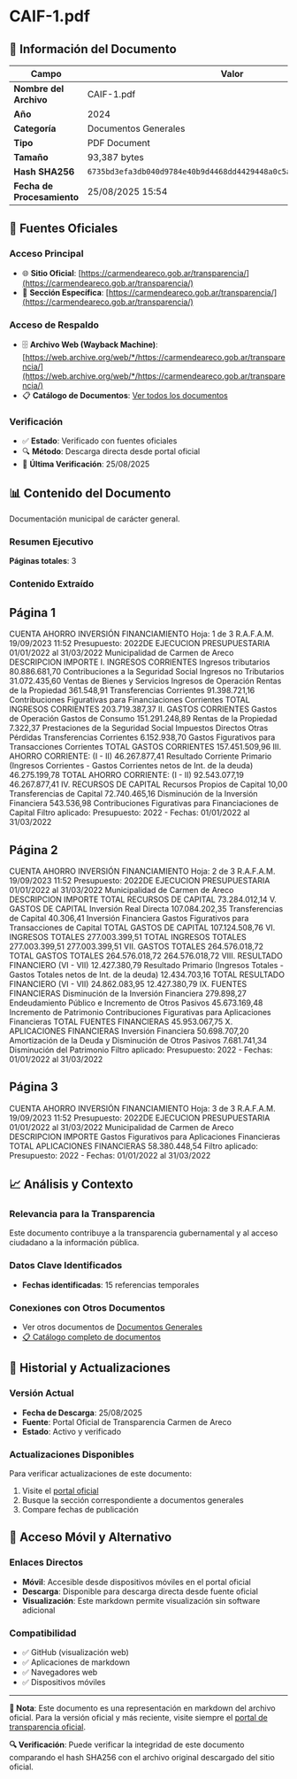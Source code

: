# CAIF-1.pdf

## 📄 Información del Documento

| Campo | Valor |
|-------|--------|
| **Nombre del Archivo** | CAIF-1.pdf |
| **Año** | 2024 |
| **Categoría** | Documentos Generales |
| **Tipo** | PDF Document |
| **Tamaño** | 93,387 bytes |
| **Hash SHA256** | `6735bd3efa3db040d9784e40b9d4468dd4429448a0c5a1629555ffd131343ec2` |
| **Fecha de Procesamiento** | 25/08/2025 15:54 |

## 🔗 Fuentes Oficiales

### Acceso Principal
- 🌐 **Sitio Oficial**: [https://carmendeareco.gob.ar/transparencia/](https://carmendeareco.gob.ar/transparencia/)
- 📁 **Sección Específica**: [https://carmendeareco.gob.ar/transparencia/](https://carmendeareco.gob.ar/transparencia/)

### Acceso de Respaldo
- 🗄️ **Archivo Web (Wayback Machine)**: [https://web.archive.org/web/*/https://carmendeareco.gob.ar/transparencia/](https://web.archive.org/web/*/https://carmendeareco.gob.ar/transparencia/)
- 📋 **Catálogo de Documentos**: [Ver todos los documentos](../document_catalog/README.md)

### Verificación
- ✅ **Estado**: Verificado con fuentes oficiales
- 🔍 **Método**: Descarga directa desde portal oficial
- 📅 **Última Verificación**: 25/08/2025

## 📊 Contenido del Documento

Documentación municipal de carácter general.

### Resumen Ejecutivo

**Páginas totales**: 3

### Contenido Extraído

## Página 1

CUENTA AHORRO INVERSIÓN FINANCIAMIENTO Hoja: 1 de 3 R.A.F.A.M.
19/09/2023 11:52
Presupuesto: 2022DE EJECUCION PRESUPUESTARIA 
01/01/2022 al 31/03/2022
Municipalidad de
Carmen de Areco
DESCRIPCION IMPORTE
I. INGRESOS CORRIENTES
Ingresos tributarios 80.886.681,70
Contribuciones a la Seguridad Social
Ingresos no Tributarios 31.072.435,60
Ventas de Bienes y Servicios
Ingresos de Operación
Rentas de la Propiedad 361.548,91
Transferencias Corrientes 91.398.721,16
Contribuciones Figurativas para Financiaciones Corrientes
TOTAL  INGRESOS CORRIENTES 203.719.387,37
II. GASTOS CORRIENTES
Gastos de Operación
Gastos de Consumo 151.291.248,89
Rentas de la Propiedad 7.322,37
Prestaciones de la Seguridad Social
Impuestos Directos
Otras Pérdidas
Transferencias Corrientes 6.152.938,70
Gastos Figurativos para Transacciones Corrientes
TOTAL  GASTOS CORRIENTES 157.451.509,96
III. AHORRO CORRIENTE: (I - II) 46.267.877,41
Resultado Corriente Primario (Ingresos Corrientes - Gastos Corrientes netos de Int. de la deuda) 46.275.199,78
TOTAL  AHORRO CORRIENTE: (I - II) 92.543.077,19 46.267.877,41
IV. RECURSOS DE CAPITAL
Recursos Propios de Capital 10,00
Transferencias de Capital 72.740.465,16
Disminución de la Inversión Financiera 543.536,98
Contribuciones Figurativas para Financiaciones de Capital
Filtro aplicado: Presupuesto: 2022 -  Fechas: 01/01/2022 al 31/03/2022

## Página 2

CUENTA AHORRO INVERSIÓN FINANCIAMIENTO Hoja: 2 de 3 R.A.F.A.M.
19/09/2023 11:52
Presupuesto: 2022DE EJECUCION PRESUPUESTARIA 
01/01/2022 al 31/03/2022
Municipalidad de
Carmen de Areco
DESCRIPCION IMPORTE
TOTAL  RECURSOS DE CAPITAL 73.284.012,14
V. GASTOS DE CAPITAL
Inversión Real Directa 107.084.202,35
Transferencias de Capital 40.306,41
Inversión Financiera
Gastos Figurativos para Transacciones de Capital
TOTAL  GASTOS DE CAPITAL 107.124.508,76
VI. INGRESOS TOTALES 277.003.399,51
TOTAL  INGRESOS TOTALES 277.003.399,51 277.003.399,51
VII. GASTOS TOTALES 264.576.018,72
TOTAL  GASTOS TOTALES 264.576.018,72 264.576.018,72
VIII. RESULTADO FINANCIERO (VI - VII) 12.427.380,79
Resultado Primario (Ingresos Totales - Gastos Totales netos de Int. de la deuda) 12.434.703,16
TOTAL  RESULTADO FINANCIERO (VI - VII) 24.862.083,95 12.427.380,79
IX. FUENTES FINANCIERAS
Disminución de la Inversión Financiera 279.898,27
Endeudamiento Público e Incremento de Otros Pasivos 45.673.169,48
Incremento de Patrimonio
Contribuciones Figurativas para Aplicaciones Financieras
TOTAL  FUENTES FINANCIERAS 45.953.067,75
X. APLICACIONES FINANCIERAS
Inversión Financiera 50.698.707,20
Amortización de la Deuda y Disminución de Otros Pasivos 7.681.741,34
Disminución del Patrimonio
Filtro aplicado: Presupuesto: 2022 -  Fechas: 01/01/2022 al 31/03/2022

## Página 3

CUENTA AHORRO INVERSIÓN FINANCIAMIENTO Hoja: 3 de 3 R.A.F.A.M.
19/09/2023 11:52
Presupuesto: 2022DE EJECUCION PRESUPUESTARIA 
01/01/2022 al 31/03/2022
Municipalidad de
Carmen de Areco
DESCRIPCION IMPORTE
Gastos Figurativos para Aplicaciones Financieras
TOTAL  APLICACIONES FINANCIERAS 58.380.448,54
Filtro aplicado: Presupuesto: 2022 -  Fechas: 01/01/2022 al 31/03/2022



## 📈 Análisis y Contexto

### Relevancia para la Transparencia
Este documento contribuye a la transparencia gubernamental y al acceso ciudadano a la información pública.

### Datos Clave Identificados
- **Fechas identificadas**: 15 referencias temporales

### Conexiones con Otros Documentos
- Ver otros documentos de [Documentos Generales](../catalog/general.md)
- [📋 Catálogo completo de documentos](../document_catalog/README.md)

## 🔄 Historial y Actualizaciones

### Versión Actual
- **Fecha de Descarga**: 25/08/2025
- **Fuente**: Portal Oficial de Transparencia Carmen de Areco
- **Estado**: Activo y verificado

### Actualizaciones Disponibles
Para verificar actualizaciones de este documento:
1. Visite el [portal oficial](https://carmendeareco.gob.ar/transparencia/)
2. Busque la sección correspondiente a documentos generales
3. Compare fechas de publicación

## 📱 Acceso Móvil y Alternativo

### Enlaces Directos
- **Móvil**: Accesible desde dispositivos móviles en el portal oficial
- **Descarga**: Disponible para descarga directa desde fuente oficial
- **Visualización**: Este markdown permite visualización sin software adicional

### Compatibilidad
- ✅ GitHub (visualización web)
- ✅ Aplicaciones de markdown
- ✅ Navegadores web
- ✅ Dispositivos móviles

---

**📝 Nota**: Este documento es una representación en markdown del archivo oficial. 
Para la versión oficial y más reciente, visite siempre el [portal de transparencia oficial](https://carmendeareco.gob.ar/transparencia/).

**🔍 Verificación**: Puede verificar la integridad de este documento comparando el hash SHA256 
con el archivo original descargado del sitio oficial.
